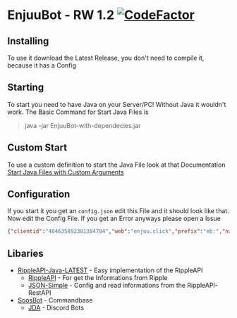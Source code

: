 # EnjuuBot - RW 1.2 [![CodeFactor](https://www.codefactor.io/repository/github/enjuu/enjuubot/badge)](https://www.codefactor.io/repository/github/enjuu/enjuubot)

## Installing
To use it download the Latest Release, you don't need to compile it, because it has a Config

## Starting
To start you need to have Java on your Server/PC! Without Java it wouldn't work. The Basic Command for Start Java Files is
> java -jar EnjuuBot-with-dependecies.jar

## Custom Start
To use a custom definition to start the Java File look at that Documentation [Start Java Files with Custom Arguments](https://stackoverflow.com/questions/20149304/how-to-set-the-xmx-when-start-running-a-jar-file)

## Configuration
If you start it you get an ```config.json``` edit this File and it should look like that. Now edit the Config File. If you get an Error anyways please open a Issue
```json
{"clientid":"404635892381384704","web":"enjuu.click","prefix":"eb:","name":"Enjuu","api":"enjuu.click","token":"Edit this","status":"on Enjuu"}
```

## Libaries
* [RippleAPI-Java-LATEST](https://github.com/MarcPlaying/RippleAPI-Java) - Easy implementation of the RippleAPI
  * [RippleAPI](https://github.com/osuripple/api) - For get the Informations from Ripple
  * [JSON-Simple](https://github.com/fangyidong/json-simple) - Config and read informations from the RippleAPI-RestAPI
* [SoosBot](https://github.com/MarcPlaying/SoosBot-Discord-Bot) - Commandbase
  * [JDA](https://github.com/DV8FromTheWorld/JDA) - Discord Bots
